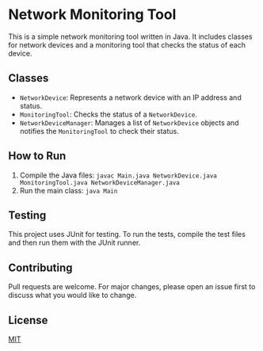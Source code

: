 # Network Monitoring Tool

This is a simple network monitoring tool written in Java. It includes classes for network devices and a monitoring tool that checks the status of each device.

## Classes

- `NetworkDevice`: Represents a network device with an IP address and status.
- `MonitoringTool`: Checks the status of a `NetworkDevice`.
- `NetworkDeviceManager`: Manages a list of `NetworkDevice` objects and notifies the `MonitoringTool` to check their status.

## How to Run

1. Compile the Java files: `javac Main.java NetworkDevice.java MonitoringTool.java NetworkDeviceManager.java`
2. Run the main class: `java Main`

## Testing

This project uses JUnit for testing. To run the tests, compile the test files and then run them with the JUnit runner.

## Contributing

Pull requests are welcome. For major changes, please open an issue first to discuss what you would like to change.

## License

[MIT](https://choosealicense.com/licenses/mit/)